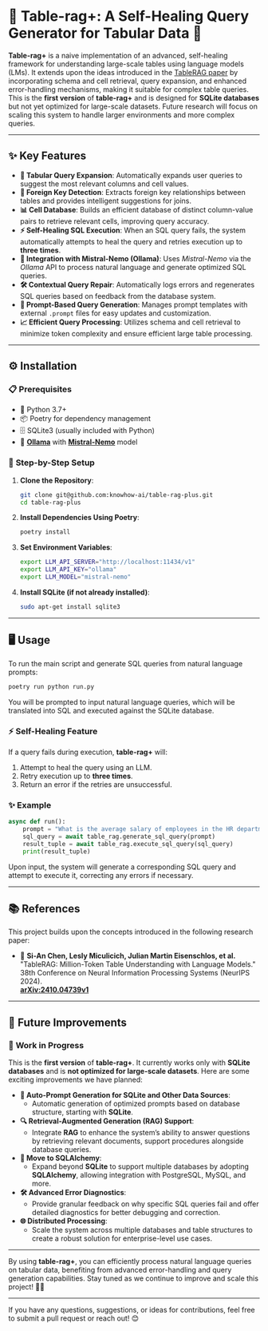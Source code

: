 

# 🌟 **Table-rag+: A Self-Healing Query Generator for Tabular Data** 🌟

**Table-rag+** is a naive implementation of an advanced, self-healing framework for understanding large-scale tables using language models (LMs). It extends upon the ideas introduced in the [TableRAG paper](https://arxiv.org/abs/2410.04739v1) by incorporating schema and cell retrieval, query expansion, and enhanced error-handling mechanisms, making it suitable for complex table queries. This is the **first version** of **table-rag+** and is designed for **SQLite databases** but not yet optimized for large-scale datasets. Future research will focus on scaling this system to handle larger environments and more complex queries.

---

## ✨ **Key Features**

- **🔄 Tabular Query Expansion**: Automatically expands user queries to suggest the most relevant columns and cell values.
- **🔑 Foreign Key Detection**: Extracts foreign key relationships between tables and provides intelligent suggestions for joins.
- **📊 Cell Database**: Builds an efficient database of distinct column-value pairs to retrieve relevant cells, improving query accuracy.
- **⚡ Self-Healing SQL Execution**: When an SQL query fails, the system automatically attempts to heal the query and retries execution up to **three times**.
- **🤖 Integration with Mistral-Nemo (Ollama)**: Uses *Mistral-Nemo* via the *Ollama* API to process natural language and generate optimized SQL queries.
- **🛠️ Contextual Query Repair**: Automatically logs errors and regenerates SQL queries based on feedback from the database system.
- **📜 Prompt-Based Query Generation**: Manages prompt templates with external `.prompt` files for easy updates and customization.
- **📈 Efficient Query Processing**: Utilizes schema and cell retrieval to minimize token complexity and ensure efficient large table processing.

---

## ⚙️ **Installation**

### 📋 **Prerequisites**
- 🐍 Python 3.7+
- 📦 Poetry for dependency management
- 🗄️ SQLite3 (usually included with Python)
- 🧠 [**Ollama**](https://ollama.com/) with [**Mistral-Nemo**](https://ollama.com/library/mistral-nemo) model 

### 🚀 **Step-by-Step Setup**

1. **Clone the Repository**:
   ```bash
   git clone git@github.com:knowhow-ai/table-rag-plus.git
   cd table-rag-plus
   ```

2. **Install Dependencies Using Poetry**:
   ```bash
   poetry install
   ```

3. **Set Environment Variables**:
   ```bash
   export LLM_API_SERVER="http://localhost:11434/v1"
   export LLM_API_KEY="ollama"
   export LLM_MODEL="mistral-nemo"
   ```

4. **Install SQLite (if not already installed)**:
   ```bash
   sudo apt-get install sqlite3
   ```

---

## 🖥️ **Usage**

To run the main script and generate SQL queries from natural language prompts:

```bash
poetry run python run.py
```

You will be prompted to input natural language queries, which will be translated into SQL and executed against the SQLite database.

### ⚡ **Self-Healing Feature**

If a query fails during execution, **table-rag+** will:
1. Attempt to heal the query using an LLM.
2. Retry execution up to **three times**.
3. Return an error if the retries are unsuccessful.

### ✨ **Example**

```python
async def run():
    prompt = "What is the average salary of employees in the HR department?"
    sql_query = await table_rag.generate_sql_query(prompt)
    result_tuple = await table_rag.execute_sql_query(sql_query)
    print(result_tuple)
```

Upon input, the system will generate a corresponding SQL query and attempt to execute it, correcting any errors if necessary.

---

## 📚 **References**

This project builds upon the concepts introduced in the following research paper:

- 📄 **Si-An Chen, Lesly Miculicich, Julian Martin Eisenschlos, et al.**  
  "TableRAG: Million-Token Table Understanding with Language Models."  
  38th Conference on Neural Information Processing Systems (NeurIPS 2024).  
  [**arXiv:2410.04739v1**](https://arxiv.org/abs/2410.04739v1)

---

## 🚀 **Future Improvements**

### 🔨 **Work in Progress**
This is the **first version** of **table-rag+**. It currently works only with **SQLite databases** and is **not optimized for large-scale datasets**. Here are some exciting improvements we have planned:

- **🤖 Auto-Prompt Generation for SQLite and Other Data Sources**: 
  - Automatic generation of optimized prompts based on database structure, starting with **SQLite**.
- **🔍 Retrieval-Augmented Generation (RAG) Support**:
  - Integrate **RAG** to enhance the system’s ability to answer questions by retrieving relevant documents, support procedures alongside database queries.
- **🔄 Move to SQLAlchemy**:
  - Expand beyond **SQLite** to support multiple databases by adopting **SQLAlchemy**, allowing integration with PostgreSQL, MySQL, and more.
- **🛠️ Advanced Error Diagnostics**:
  - Provide granular feedback on why specific SQL queries fail and offer detailed diagnostics for better debugging and correction.
- **🌐 Distributed Processing**:
  - Scale the system across multiple databases and table structures to create a robust solution for enterprise-level use cases.

---

By using **table-rag+**, you can efficiently process natural language queries on tabular data, benefiting from advanced error-handling and query generation capabilities. Stay tuned as we continue to improve and scale this project! 🚀✨

---

If you have any questions, suggestions, or ideas for contributions, feel free to submit a pull request or reach out! 😊
